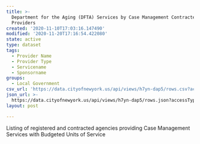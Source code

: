 ```yaml
---
title: >-
  Department for the Aging (DFTA) Services by Case Management Contracted
  Providers
created: '2020-11-10T17:03:16.147490'
modified: '2020-11-20T17:16:54.422080'
state: active
type: dataset
tags:
  - Provider Name
  - Provider Type
  - Servicename
  - Sponsorname
groups:
  - Local Government
csv_url: 'https://data.cityofnewyork.us/api/views/h7yn-dap5/rows.csv?accessType=DOWNLOAD'
json_url: >-
  https://data.cityofnewyork.us/api/views/h7yn-dap5/rows.json?accessType=DOWNLOAD
layout: post

---
```

Listing of registered and contracted agencies providing Case Management Services with Budgeted Units of Service
